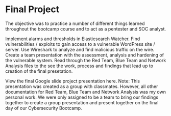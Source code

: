 # Final Project
The objective was to practice a number of different things learned throughout the bootcamp course and to act as a pentester and SOC analyst.

Implement alarms and thresholds in Elasticsearch Watcher.
Find vulnerabilities / exploits to gain access to a vulnerable WordPress site / server.
Use Wireshark to analyze and find malicious traffic on the wire.
Create a team presentation with the assessment, analysis and hardening of the vulnerable system.
Read through the Red Team, Blue Team and Network Analysis files to the see the work, process and findings that lead up to creation of the final presetation.

View the final Google slide project presentation here. Note: This presentation was created as a group with classmates. However, all other documentation for Red Team, Blue Team and Network Analysis was my own personal work. We were only assigned to be a team to bring our findings together to create a group presentation and present together on the final day of our Cybersecurity Bootcamp.
